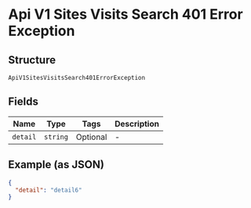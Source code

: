 
# Api V1 Sites Visits Search 401 Error Exception

## Structure

`ApiV1SitesVisitsSearch401ErrorException`

## Fields

| Name | Type | Tags | Description |
|  --- | --- | --- | --- |
| `detail` | `string` | Optional | - |

## Example (as JSON)

```json
{
  "detail": "detail6"
}
```

